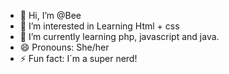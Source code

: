 - 👋 Hi, I’m @Bee
- 👀 I’m interested in Learning Html + css
- 🌱 I’m currently learning php, javascript and java.
- 😄 Pronouns: She/her 
- ⚡ Fun fact: I´m a super nerd!

